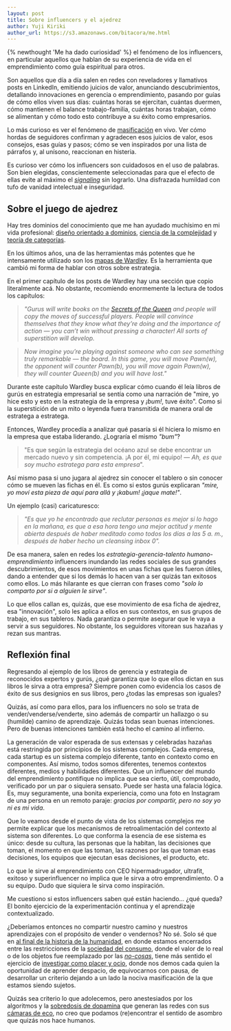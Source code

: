 ```yaml
---
layout: post
title: Sobre influencers y el ajedrez
author: Yuji Kiriki
author_url: https://s3.amazonaws.com/bitacora/me.html
---
```


{% newthought 'Me ha dado curiosidad' %} el fenómeno de los influencers, en particular aquellos que hablan de su experiencia de vida en el emprendimiento como guía espiritual para otros.

Son aquellos que día a día salen en redes con reveladores y llamativos posts en LinkedIn, emitiendo juicios de valor, anunciando descubrimientos, detallando innovaciones en gerencia o emprendimiento, pasando por guías de cómo ellos viven sus días: cuántas horas se ejercitan, cuántas duermen, cómo mantienen el balance trabajo-familia, cuántas horas trabajan, cómo se alimentan y cómo todo esto contribuye a su éxito como empresarios.

Lo más curioso es ver el fenómeno de [masificación](https://es.wikipedia.org/wiki/Psicolog%C3%ADa_de_masas) en vivo. Ver cómo hordas de seguidores confirman y agradecen esos juicios de valor, esos consejos, esas guías y pasos; cómo se ven inspirados por una lista de párrafos y, al unísono, reaccionan en histeria.

Es curioso ver cómo los influencers son cuidadosos en el uso de palabras. Son bien elegidas, conscientemente seleccionadas para que el efecto de ellas evite al máximo el [_signaling_](https://julian.digital/2020/03/28/signaling-as-a-service/) sin lograrlo. Una disfrazada humildad con tufo de vanidad intelectual e inseguridad.

## Sobre el juego de ajedrez

Hay tres dominios del conocimiento que me han ayudado muchísimo en mi vida profesional: [diseño orientado a dominios](https://en.wikipedia.org/wiki/Domain-driven_design), [ciencia de la complejidad](https://www.santafe.edu/what-is-complex-systems-science) y [teoría de categorías](https://plato.stanford.edu/entries/category-theory/).

En los últimos años, una de las herramientas más potentes que he intensamente utilizado son los [mapas de Wardley](https://medium.com/wardleymaps). Es la herramienta que cambió mi forma de hablar con otros sobre estrategia.

En el primer capítulo de los posts de Wardley hay una sección que copio literalmente acá. No obstante, recomiendo enormemente la lectura de todos los capítulos:

> _"Gurus will write books on the [Secrets of the Queen](https://www.sparkchess.com/advanced-chess-instruction-secrets-of-queen-endgames.html?srsltid=AfmBOoohyr0tZCLYVgfFGCD5pjMK0PBWO3OZgYVLBrhfRsc-C6dqb7fy) and people will copy the moves of successful players. People will convince themselves that they know what they’re doing and the importance of action — you can’t win without pressing a character! All sorts of superstition will develop._

> _Now imagine you’re playing against someone who can see something truly remarkable — the board. In this game, you will move Pawn(w), the opponent will counter Pawn(b), you will move again Pawn(w), they will counter Queen(b) and you will have lost."_

Durante este capítulo Wardley busca explicar cómo cuando él leía libros de gurús en estrategia empresarial se sentía como una narración de "mire, yo hice esto y esto en la estrategia de la empresa y _¡bum!_, tuve éxito". Como si la superstición de un mito o leyenda fuera transmitida de manera oral de estratega a estratega.

Entonces, Wardley procedía a analizar qué pasaría si él hiciera lo mismo en la empresa que estaba liderando. ¿Lograría el mismo _"bum"_?

> "Es que según la estrategia del océano azul se debe encontrar un mercado nuevo y sin competencia. ¡A por él, mi equipo! — _Ah, es que soy mucho estratega para esta empresa_".

Así mismo pasa si uno jugara al ajedrez sin conocer el tablero o sin conocer cómo se mueven las fichas en él. Es como si estos gurús explicaran _"mire, yo moví esta pieza de aquí para allá y ¡kabum! ¡jaque mate!"_.

Un ejemplo (casi) caricaturesco: 
> _"Es que yo he encontrado que reclutar personas es mejor si lo hago en la mañana, es que a esa hora tengo una mejor actitud y mente abierta después de haber meditado como todos los días a las 5 a. m., después de haber hecho un cleansing inbox 0"._

De esa manera, salen en redes los _estrategia-gerencia-talento humano-emprendimiento_ influencers inundando las redes sociales de sus grandes descubrimientos, de esos movimientos en unas fichas que les fueron útiles, dando a entender que si los demás lo hacen van a ser quizás tan exitosos como ellos. Lo más hilarante es que cierran con frases como _"solo lo comparto por si a alguien le sirve"_.

Lo que ellos callan es, quizás, que ese movimiento de esa ficha de ajedrez, esa "innovación", solo les aplica a ellos en sus contextos, en sus grupos de trabajo, en sus tableros. Nada garantiza o permite asegurar que le vaya a servir a sus seguidores. No obstante, los seguidores vitorean sus hazañas y rezan sus mantras.

## Reflexión final

Regresando al ejemplo de los libros de gerencia y estrategia de reconocidos expertos y gurús, ¿qué garantiza que lo que ellos dictan en sus libros le sirva a otra empresa? Siempre ponen como evidencia los casos de éxito de sus designios en sus libros, pero ¿todas las empresas son iguales?

Quizás, así como para ellos, para los influencers no solo se trata de vender/venderse/venderte, sino además de compartir un hallazgo o su (humilde) camino de aprendizaje. Quizás todas sean buenas intenciones. Pero de buenas intenciones también está hecho el camino al infierno.

La generación de valor esperada de sus extensas y celebradas hazañas está restringida por principios de los sistemas complejos. Cada empresa, cada startup es un sistema complejo diferente, tanto en contexto como en componentes. Así mismo, todos somos diferentes, tenemos contextos diferentes, medios y habilidades diferentes. Que un influencer del mundo del emprendimiento pontifique no implica que sea cierto, útil, comprobado, verificado por un par o siquiera sensato. Puede ser hasta una falacia lógica. Es, muy seguramente, una bonita experiencia, como una foto en Instagram de una persona en un remoto paraje: _gracias por compartir, pero no soy yo ni es mi vida_.

Que lo veamos desde el punto de vista de los sistemas complejos me permite explicar que los mecanismos de retroalimentación del contexto al sistema son diferentes. Lo que conforma la esencia de ese sistema es único: desde su cultura, las personas que la habitan, las decisiones que toman, el momento en que las toman, las razones por las que toman esas decisiones, los equipos que ejecutan esas decisiones, el producto, etc.

Lo que le sirve al emprendimiento con CEO hipermadrugador, ultrafit, exitoso y superinfluencer no implica que le sirva a otro emprendimiento. O a su equipo. Dudo que siquiera le sirva como inspiración.

Me cuestiono si estos influencers saben qué están haciendo... ¿qué queda? El bonito ejercicio de la experimentación continua y el aprendizaje contextualizado.

¿Deberíamos entonces no compartir nuestro camino y nuestros aprendizajes con el propósito de vender o vendernos? No sé. Solo sé que en [al final de la historia de la humanidad](https://en.wikipedia.org/wiki/The_End_of_History_and_the_Last_Man), en donde estamos encerrados entre las restricciones de la [sociedad del consumo](https://herdereditorial.com/hacer-disidencia-9788425449871), donde el valor de lo real o de los objetos fue reemplazado por las [_no-cosas_](https://www.wiley.com/en-us/Non-things%3A+Upheaval+in+the+Lifeworld-p-9781509551705), tiene más sentido el ejercicio de [investigar como placer y ocio](https://kasurian.com/p/research-as-leisure), donde nos demos cada quien la oportunidad de aprender despacio, de equivocarnos con pausa, de desarrollar un criterio dejando a un lado la nociva masificación de la que estamos siendo sujetos. 

Quizás sea criterio lo que adolecemos, pero anestesiados por los algoritmos y la [sobredosis de dopamina](https://neurolaunch.com/dopamine-and-social-media/) que generan las redes con sus [cámaras de eco](https://en.wikipedia.org/wiki/Echo_chamber_(media)), no creo que podamos (re)encontrar el sentido de asombro que quizás nos hace humanos.

